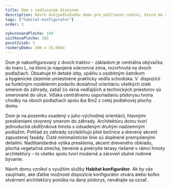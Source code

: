```yaml
---
title: Dom s nadčasovým dizajnom
description: Návrh dvojpodlažného domu pre päťčlennú rodinu, ktorá má rada minimalizmus. V Habitat konfigurátore sme vyskladali funkčne prehľadný a veľkostne optimalizovaný pôdorys, ktorý sme doplnili univerzálnymi dizajnovými prvkami a vkusnou kombináciou bielej omietky s dreveným obkladom. Zelená strecha nad prvým podlažím plynulo prechádza do hmoty balkóna, ktorý čiastočne kryje terasu pred dažďom a chráni južné presklenia pred letným prehrievaním. 
tags: ["habitat-konfigurator"]
order: 3

vykurovanaPlocha: 149
uzitkovaPlocha: 165
pocetIzieb: 5
rozmeryDomu: 10m x 15,685m
---
```


Dom je nakonfigurovaný z dvoch traktov – základom je centrálna obývačka do tvaru L, na ktorú je napojená súkromná zóna, rozvrhnutá na dvoch podlažiach. Obsahuje tri detské izby, spálňu s osobitným šatníkom a hygienické zázemie umiestnené prakticky vedľa schodiska.  V  dispozícii sa funkčným rozdelením podarilo dosiahnuť orientáciu všetkých izieb smerom do záhrady, zatiaľ čo okná vedľajších a technických priestorov sú smerované do ulice. Vďaka centrálnemu usporiadaniu pôdorysu tvoria chodby na oboch podlažiach spolu iba 8m2 z celej podlahovej plochy domu. 

Dom je na pozemku osadený v juho-východnej orientácii, hlavnými preskleniami otvorený smerom do záhrady. Architektúru domu tvorí jednoduchá obdĺžniková hmota s odsadeným druhým nadzemným podlažím. Pohľad zo záhrady ozvláštňujú plné bočnice a drevený akcent zapustenej fasády. Čisté minimalistické línie sú doplnené premyslenými detailmi. Nadštandardná výška presklenia, akcent dreveného obkladu, plochá vegetačná strecha, tienenie a prekrytie terasy riešené v rámci hmoty architektúry – to všetko spolu tvorí moderné a zároveň útulné rodinné bývanie.

Návrh domu vznikol s využitím služby <strong>Habitat konfigurátor</strong>. Ak by vás zaujímalo, aké ďalšie možnosti dispozície konfigurátor otvára alebo koľko stvárnení architektúry ponúka na daný pôdorys, neváhajte sa ozvať. 


